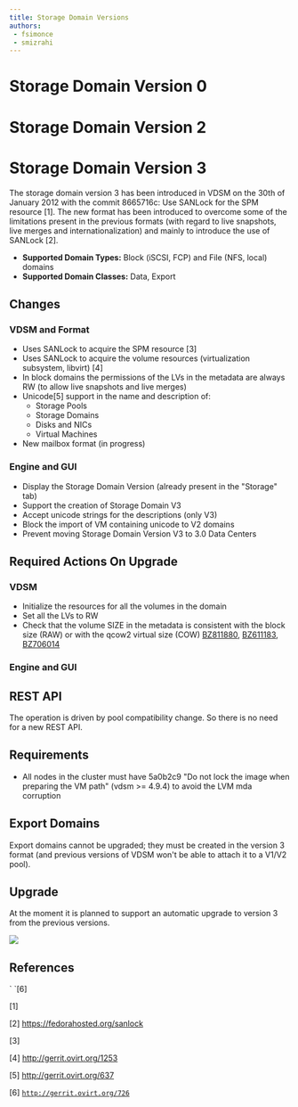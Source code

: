 ```yaml
---
title: Storage Domain Versions
authors:
 - fsimonce
 - smizrahi
---
```


<!-- TODO: Content review -->

# Storage Domain Version 0

# Storage Domain Version 2

# Storage Domain Version 3

The storage domain version 3 has been introduced in VDSM on the 30th of January 2012 with the commit 8665716c: Use SANLock for the SPM resource [1]. The new format has been introduced to overcome some of the limitations present in the previous formats (with regard to live snapshots, live merges and internationalization) and mainly to introduce the use of SANLock [2].

*   **Supported Domain Types:** Block (iSCSI, FCP) and File (NFS, local) domains
*   **Supported Domain Classes:** Data, Export

## Changes

### VDSM and Format

*   Uses SANLock to acquire the SPM resource [3]
*   Uses SANLock to acquire the volume resources (virtualization subsystem, libvirt) [4]
*   In block domains the permissions of the LVs in the metadata are always RW (to allow live snapshots and live merges)
*   Unicode[5] support in the name and description of:
    -   Storage Pools
    -   Storage Domains
    -   Disks and NICs
    -   Virtual Machines
*   New mailbox format (in progress)

### Engine and GUI

*   Display the Storage Domain Version (already present in the "Storage" tab)
*   Support the creation of Storage Domain V3
*   Accept unicode strings for the descriptions (only V3)
*   Block the import of VM containing unicode to V2 domains
*   Prevent moving Storage Domain Version V3 to 3.0 Data Centers

## Required Actions On Upgrade

### VDSM

*   Initialize the resources for all the volumes in the domain
*   Set all the LVs to RW
*   Check that the volume SIZE in the metadata is consistent with the block size (RAW) or with the qcow2 virtual size (COW) [BZ811880](https://bugzilla.redhat.com/show_bug.cgi?id=811880), [BZ611183](https://bugzilla.redhat.com/show_bug.cgi?id=611183), [BZ706014](https://bugzilla.redhat.com/show_bug.cgi?id=706014)

### Engine and GUI

## REST API

The operation is driven by pool compatibility change. So there is no need for a new REST API.

## Requirements

*   All nodes in the cluster must have 5a0b2c9 "Do not lock the image when preparing the VM path" (vdsm >= 4.9.4) to avoid the LVM mda corruption

## Export Domains

Export domains cannot be upgraded; they must be created in the version 3 format (and previous versions of VDSM won't be able to attach it to a V1/V2 pool).

## Upgrade

At the moment it is planned to support an automatic upgrade to version 3 from the previous versions.

![](/images/wiki/DomainUpgrade1.png)

## References

<references>
` `[6]

</references>

[1]

[2] <https://fedorahosted.org/sanlock>

[3]

[4] <http://gerrit.ovirt.org/1253>

[5] <http://gerrit.ovirt.org/637>

[6] [`http://gerrit.ovirt.org/726`](http://gerrit.ovirt.org/726)

